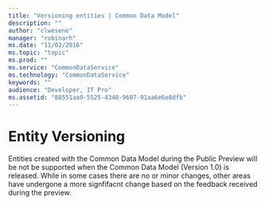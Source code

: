 ```yaml
---
title: "Versioning entities | Common Data Model"
description: ""
author: "clwesene"
manager: "robinarh"
ms.date: "11/02/2016"
ms.topic: "topic"
ms.prod: ""
ms.service: "CommonDataService"
ms.technology: "CommonDataService"
keywords: ""
audience: "Developer, IT Pro"
ms.assetid: "88551aa9-5525-4340-9607-91aa6e6e8dfb"
---
```


# Entity Versioning

Entities created with the Common Data Model during the Public Preview will be not be supported when the Common Data Model (Version 1.0) is released. While in some cases there are no or minor changes, other areas have undergone a more signfifacnt change based on the feedback received during the preview.
